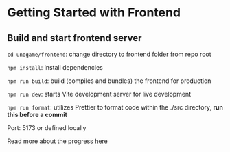 # Getting Started with Frontend

## Build and start frontend server

`cd unogame/frontend`: change directory to frontend folder from repo root

`npm install`: install dependencies

`npm run build`: build (compiles and bundles) the frontend for production

`npm run dev`: starts Vite development server for live development

`npm run format`: utilizes Prettier to format code within the ./src directory, **run this before a commit**

Port: 5173 or defined locally

Read more about the progress [here](https://docs.google.com/document/d/1Q7dy5t1PLPO-GSkX-l9Odzt26guablaQ6HB8vQvXcro/edit#heading=h.354dsx7n9cz3)
